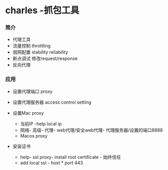 # charles -抓包工具

### 简介

- 代理工具
- 流量控制 throttling 
- 弱网配置 stability  reliability
- 断点调试 修改request/response
- 反向代理

### 应用

- 设置代理端口    proxy
- 设置代理服务器   access control setting
- 设置Mac proxy
  - 当前IP  -help  local ip 
  - 网络- 高级- 代理- web代理/安全web代理- 代理服务器/设置的端口8888
  - Macos proxy

- 安装证书
  - help- ssl proxy- install root certificate - 始终信任
  - add local ssl     -    host *  port 443